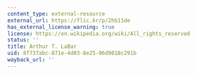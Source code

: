 ```yaml
---
content_type: external-resource
external_url: https://flic.kr/p/2hb11de
has_external_license_warning: true
license: https://en.wikipedia.org/wiki/All_rights_reserved
status: ''
title: Arthur T. LaBar
uid: 8f737abc-871e-4d03-8e25-96d9018c291b
wayback_url: ''
---
```

